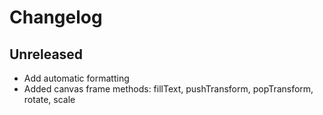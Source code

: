 # Changelog

## Unreleased

* Add automatic formatting
* Added canvas frame methods: fillText, pushTransform, popTransform, rotate, scale
